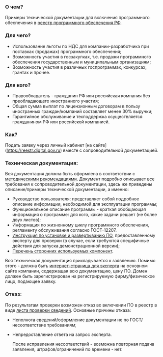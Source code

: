 ### О чем?
  Примеры технической документации для включения программного обеспечения в [реестр программного обеспечения РФ](https://reestr.digital.gov.ru/).

### Для чего?
  * Использование льготы по НДС для компании-разработчика при поставках (продажах) программного обеспечения;
  * Возможность участия в госзакупках, т.е. продажи программного обеспечения государственным и муниципальным организациям;
  * Возможность участия в различных госпрограммах, конкурсах, грантах и прочее.

### Для кого?
  * Правообладатель - гражданин РФ или российская компания без преобладающего иностранного участия;
  * Общая сумма выплат по лицензионным договорам в пользу иностранных граждан/компаний составляет менее 30% выручки;
  * Гарантийное обслуживание и техподдержка осуществляется гражданином РФ или российской компанией.

### Как?
  Подать заявку через личный кабинет [на сайте] (https://reestr.digital.gov.ru) вместе с сопроводительной документацией.

### Техническая документация:
  Вся документация должна быть оформлена в соответствии с [методическими рекомендациями](https://ru-ikt.ru/metodicheskiye_rekomendatsi/). Документ подробно описывает все требования к сопроводительной документации, здесь же приведены описание/примеры технической документации, а именно:
   * Руководство пользователя: представляет собой подробное описание информации, необходимой для эксплуатации программы;
   * Функциональное описание программы - краткая обобщающая информация о программе: для кого, какие задачи решает (не более двух листов);
   * Информация по жизненному циклу программного обеспечения, регламенту обслуживания согласно ГОСТ-12207.
   * [Инструкция по установке и развертыванию ПО](https://github.com/kulikov-dev/ImportSubstitutionRegistrySamples/blob/main/%D0%98%D0%BD%D1%81%D1%82%D1%80%D1%83%D0%BA%D1%86%D0%B8%D1%8F%20%D0%BF%D0%BE%20%D1%83%D1%81%D1%82%D0%B0%D0%BD%D0%BE%D0%B2%D0%BA%D0%B5%20(%D1%8D%D0%BA%D1%81%D0%BF%D0%B5%D1%80%D1%82).txt), предоставленному эксперту для проверки (в случае, если требуются специфичные действия для запуска демонстрационной версии);
   * [Перечень сторонних используемых компонент](https://github.com/kulikov-dev/ImportSubstitutionRegistrySamples/blob/main/%D0%9B%D0%B8%D1%81%D1%82%20%D0%BF%D1%80%D0%BE%D0%B2%D0%B5%D1%80%D0%BA%D0%B8%20%D1%81%D0%B2%D0%B5%D0%B4%D0%B5%D0%BD%D0%B8%D0%B9.pdf).

   Вся техническая документация прикладывается к заявлению. Помимо этого - должна быть [интернет-страница для эксперта](https://github.com/kulikov-dev/ImportSubstitutionRegistrySamples/tree/main/%D0%A1%D1%82%D1%80%D0%B0%D0%BD%D0%B8%D1%86%D0%B0%20%D0%BD%D0%B0%20%D1%81%D0%B0%D0%B9%D1%82%D0%B5%20%D0%B4%D0%BB%D1%8F%20%D1%8D%D0%BA%D1%81%D0%BF%D0%B5%D1%80%D1%82%D0%B0) на основном сайте компании, содержащая всю документацию, цену ПО. Домен должен быть зарегистрирован на регистрируемую фирму/физическое лицо, подающее заявку.

### Отказ:
  По результатам проверки возможен отказ во включении ПО в реестр в виде [листа проверки сведений](https://github.com/kulikov-dev/ImportSubstitutionRegistrySamples/blob/main/%D0%9B%D0%B8%D1%81%D1%82%20%D0%BF%D1%80%D0%BE%D0%B2%D0%B5%D1%80%D0%BA%D0%B8%20%D1%81%D0%B2%D0%B5%D0%B4%D0%B5%D0%BD%D0%B8%D0%B9.pdf). Основные причины отказа:
* Неполнота сведений/оформление документации не по ГОСТ/несоответствие требованиям;
* Непредоставление ответа на запрос эксперта.

  После исправления несоответствий - возможна повторная подача заявления, штрафов/ограничений по времени - нет.
